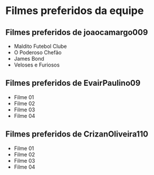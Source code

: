 # Filmes preferidos da equipe

## Filmes preferidos de joaocamargo009

* Maldito Futebol Clube
* O Poderoso Chefão
* James Bond
* Veloses e Furiosos

## Filmes preferidos de EvairPaulino09

* Filme 01
* Filme 02
* Filme 03
* Filme 04

## Filmes preferidos de CrizanOliveira110

* Filme 01
* Filme 02
* Filme 03
* Filme 04
